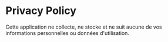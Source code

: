 # Privacy Policy

Cette application ne collecte, ne stocke et ne suit aucune de vos informations personnelles ou données d'utilisation.
